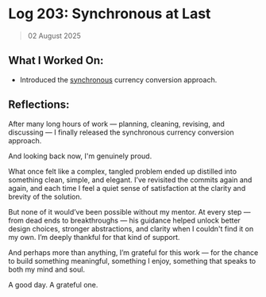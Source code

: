 # Log 203: Synchronous at Last

> 02 August 2025

## What I Worked On:

- Introduced the
  [synchronous](https://github.com/lightningdevkit/rust-lightning/pull/3833)
  currency conversion approach.

## Reflections:

After many long hours of work — planning, cleaning, revising, and discussing — I
finally released the synchronous currency conversion approach.

And looking back now, I'm genuinely proud.

What once felt like a complex, tangled problem ended up distilled into something
clean, simple, and elegant. I’ve revisited the commits again and again, and each
time I feel a quiet sense of satisfaction at the clarity and brevity of the
solution.

But none of it would’ve been possible without my mentor. At every step — from
dead ends to breakthroughs — his guidance helped unlock better design choices,
stronger abstractions, and clarity when I couldn't find it on my own. I’m deeply
thankful for that kind of support.

And perhaps more than anything, I’m grateful for this work — for the chance to
build something meaningful, something I enjoy, something that speaks to both my
mind and soul.

A good day. A grateful one.
